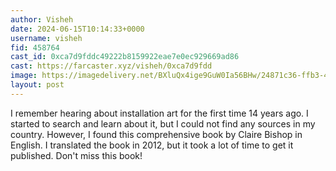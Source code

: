 ```yaml
---
author: Visheh
date: 2024-06-15T10:14:33+0000
username: visheh
fid: 458764
cast_id: 0xca7d9fddc49222b8159922eae7e0ec929669ad86
cast: https://farcaster.xyz/visheh/0xca7d9fdd
image: https://imagedelivery.net/BXluQx4ige9GuW0Ia56BHw/24871c36-ffb3-4881-0f5c-79fa34c0bd00/original
layout: post
---
```


I remember hearing about installation art for the first time 14 years ago. I started to search and learn about it, but I could not find any sources in my country.
However, I found this comprehensive book by Claire Bishop in English. I translated the book in 2012, but it took a lot of time to get it published. Don't miss this book!

<img src='https://imagedelivery.net/BXluQx4ige9GuW0Ia56BHw/24871c36-ffb3-4881-0f5c-79fa34c0bd00/original' alt='' referrerpolicy='no-referrer'/>
